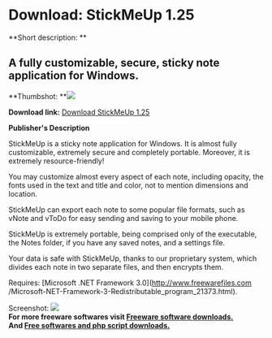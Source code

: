 # Download: StickMeUp 1.25

**Short description: **

## A fully customizable, secure, sticky note application for Windows.

  
**Thumbshot: **![](http://www.freewarefiles.com/screenshot/stickmeup_md.jpg)   
  
**Download link:** [Download StickMeUp 1.25](http://freesoftwares.boysofts.com/StickMeUp_program_71214.html)  
  

**Publisher's Description**  
  

StickMeUp is a sticky note application for Windows. It is almost fully
customizable, extremely secure and completely portable. Moreover, it is
extremely resource-friendly!

You may customize almost every aspect of each note, including opacity, the
fonts used in the text and title and color, not to mention dimensions and
location.

StickMeUp can export each note to some popular file formats, such as vNote and
vToDo for easy sending and saving to your mobile phone.

StickMeUp is extremely portable, being comprised only of the executable, the
Notes folder, if you have any saved notes, and a settings file.

Your data is safe with StickMeUp, thanks to our proprietary system, which
divides each note in two separate files, and then encrypts them.

Requires: [Microsoft .NET Framework 3.0](http://www.freewarefiles.com
/Microsoft-NET-Framework-3-Redistributable_program_21373.html).

  
  
Screenshot: ![](http://www.freewarefiles.com/screenshot/stickmeup.jpg)  
**For more freeware softwares visit [Freeware software downloads.](http://freesoftwares.boysofts.com/)**   
**And [Free softwares and php script downloads.](http://www.boysofts.com/)**


